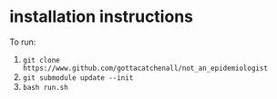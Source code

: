 # installation instructions

To run:

1. `git clone https://www.github.com/gottacatchenall/not_an_epidemiologist`
2. `git submodule update --init`
3. `bash run.sh`


